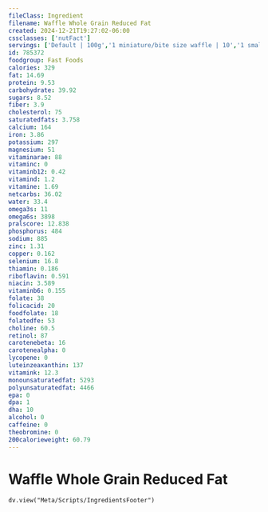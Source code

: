 ```yaml
---
fileClass: Ingredient
filename: Waffle Whole Grain Reduced Fat
created: 2024-12-21T19:27:02-06:00
cssclasses: ['nutFact']
servings: ['Default | 100g','1 miniature/bite size waffle | 10','1 small waffle | 40','1 medium waffle | 75','1 large waffle | 125','1 thick / belgian waffle | 135','1 surface inch | 3']
id: 785372
foodgroup: Fast Foods
calories: 329
fat: 14.69
protein: 9.53
carbohydrate: 39.92
sugars: 8.52
fiber: 3.9
cholesterol: 75
saturatedfats: 3.758
calcium: 164
iron: 3.86
potassium: 297
magnesium: 51
vitaminarae: 88
vitaminc: 0
vitaminb12: 0.42
vitamind: 1.2
vitamine: 1.69
netcarbs: 36.02
water: 33.4
omega3s: 11
omega6s: 3898
pralscore: 12.838
phosphorus: 484
sodium: 885
zinc: 1.31
copper: 0.162
selenium: 16.8
thiamin: 0.186
riboflavin: 0.591
niacin: 3.589
vitaminb6: 0.155
folate: 38
folicacid: 20
foodfolate: 18
folatedfe: 53
choline: 60.5
retinol: 87
carotenebeta: 16
carotenealpha: 0
lycopene: 0
luteinzeaxanthin: 137
vitamink: 12.3
monounsaturatedfat: 5293
polyunsaturatedfat: 4466
epa: 0
dpa: 1
dha: 10
alcohol: 0
caffeine: 0
theobromine: 0
200calorieweight: 60.79
---
```


# Waffle Whole Grain Reduced Fat

```dataviewjs
dv.view("Meta/Scripts/IngredientsFooter")
```